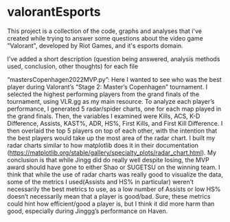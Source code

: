 # valorantEsports

This project is a collection of the code, graphs and analyses that i've created while trying to answer some questions about the video game "Valorant", developed by Riot Games, and it's esports domain. 

I've added a short description (question being answered, analysis methods used, conclusion, other thoughts) for each file

“mastersCopenhagen2022MVP.py”:
Here I wanted to see who was the best player during Valorant’s “Stage 2: Master’s Copenhagen” tournament. 
I selected the highest performing players from the grand finals of the tournament, using VLR.gg as my main resource. To analyze each player’s performance, I generated 5 radar/spider charts, one for each map played in the grand finals. Then, the variables I examined were Kills, ACS, K-D Difference, Assists, KAST%, ADR, HS%, First Kills, and First Kill Difference. I then overlaid the top 5 players on top of each other, with the intention that the best players would take up the most area of the radar chart. I built my radar charts similar to how matplotlib does it in their documentation (https://matplotlib.org/stable/gallery/specialty_plots/radar_chart.html).
My conclusion is that while Jingg did do really well despite losing, the MVP award should have gone to either Shao or SUGETSU on the winning team. 
I think that while the use of radar charts was really good to visualize the data, some of the metrics I used(Assists and HS% in particular) weren’t necessarily the best metrics to use, as a low number of Assists or low HS% doesn’t necessarily mean that a player is good/bad. Sure, these metrics could hint how efficient/good a player is, but I think it did more harm than good, especially during Jinggg’s performance on Haven. 
